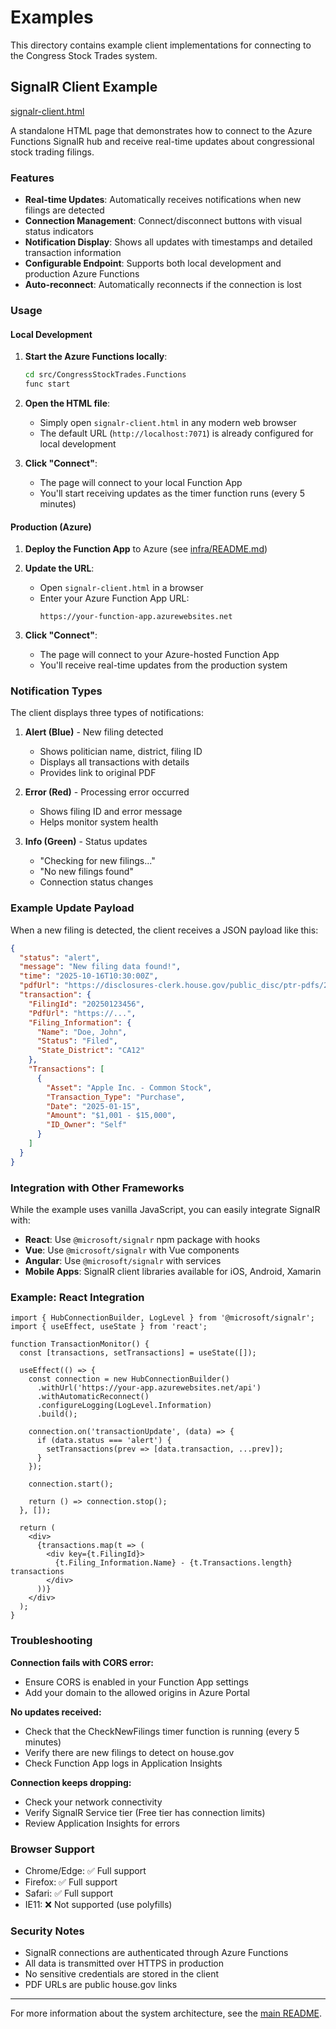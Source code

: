# Examples

This directory contains example client implementations for connecting to the Congress Stock Trades system.

## SignalR Client Example

[signalr-client.html](signalr-client.html)

A standalone HTML page that demonstrates how to connect to the Azure Functions SignalR hub and receive real-time updates about congressional stock trading filings.

### Features

- **Real-time Updates**: Automatically receives notifications when new filings are detected
- **Connection Management**: Connect/disconnect buttons with visual status indicators
- **Notification Display**: Shows all updates with timestamps and detailed transaction information
- **Configurable Endpoint**: Supports both local development and production Azure Functions
- **Auto-reconnect**: Automatically reconnects if the connection is lost

### Usage

#### Local Development

1. **Start the Azure Functions locally**:
   ```bash
   cd src/CongressStockTrades.Functions
   func start
   ```

2. **Open the HTML file**:
   - Simply open `signalr-client.html` in any modern web browser
   - The default URL (`http://localhost:7071`) is already configured for local development

3. **Click "Connect"**:
   - The page will connect to your local Function App
   - You'll start receiving updates as the timer function runs (every 5 minutes)

#### Production (Azure)

1. **Deploy the Function App** to Azure (see [infra/README.md](../infra/README.md))

2. **Update the URL**:
   - Open `signalr-client.html` in a browser
   - Enter your Azure Function App URL:
     ```
     https://your-function-app.azurewebsites.net
     ```

3. **Click "Connect"**:
   - The page will connect to your Azure-hosted Function App
   - You'll receive real-time updates from the production system

### Notification Types

The client displays three types of notifications:

1. **Alert (Blue)** - New filing detected
   - Shows politician name, district, filing ID
   - Displays all transactions with details
   - Provides link to original PDF

2. **Error (Red)** - Processing error occurred
   - Shows filing ID and error message
   - Helps monitor system health

3. **Info (Green)** - Status updates
   - "Checking for new filings..."
   - "No new filings found"
   - Connection status changes

### Example Update Payload

When a new filing is detected, the client receives a JSON payload like this:

```json
{
  "status": "alert",
  "message": "New filing data found!",
  "time": "2025-10-16T10:30:00Z",
  "pdfUrl": "https://disclosures-clerk.house.gov/public_disc/ptr-pdfs/2025/20250123456.pdf",
  "transaction": {
    "FilingId": "20250123456",
    "PdfUrl": "https://...",
    "Filing_Information": {
      "Name": "Doe, John",
      "Status": "Filed",
      "State_District": "CA12"
    },
    "Transactions": [
      {
        "Asset": "Apple Inc. - Common Stock",
        "Transaction_Type": "Purchase",
        "Date": "2025-01-15",
        "Amount": "$1,001 - $15,000",
        "ID_Owner": "Self"
      }
    ]
  }
}
```

### Integration with Other Frameworks

While the example uses vanilla JavaScript, you can easily integrate SignalR with:

- **React**: Use `@microsoft/signalr` npm package with hooks
- **Vue**: Use `@microsoft/signalr` with Vue components
- **Angular**: Use `@microsoft/signalr` with services
- **Mobile Apps**: SignalR client libraries available for iOS, Android, Xamarin

### Example: React Integration

```tsx
import { HubConnectionBuilder, LogLevel } from '@microsoft/signalr';
import { useEffect, useState } from 'react';

function TransactionMonitor() {
  const [transactions, setTransactions] = useState([]);

  useEffect(() => {
    const connection = new HubConnectionBuilder()
      .withUrl('https://your-app.azurewebsites.net/api')
      .withAutomaticReconnect()
      .configureLogging(LogLevel.Information)
      .build();

    connection.on('transactionUpdate', (data) => {
      if (data.status === 'alert') {
        setTransactions(prev => [data.transaction, ...prev]);
      }
    });

    connection.start();

    return () => connection.stop();
  }, []);

  return (
    <div>
      {transactions.map(t => (
        <div key={t.FilingId}>
          {t.Filing_Information.Name} - {t.Transactions.length} transactions
        </div>
      ))}
    </div>
  );
}
```

### Troubleshooting

**Connection fails with CORS error:**
- Ensure CORS is enabled in your Function App settings
- Add your domain to the allowed origins in Azure Portal

**No updates received:**
- Check that the CheckNewFilings timer function is running (every 5 minutes)
- Verify there are new filings to detect on house.gov
- Check Function App logs in Application Insights

**Connection keeps dropping:**
- Check your network connectivity
- Verify SignalR Service tier (Free tier has connection limits)
- Review Application Insights for errors

### Browser Support

- Chrome/Edge: ✅ Full support
- Firefox: ✅ Full support
- Safari: ✅ Full support
- IE11: ❌ Not supported (use polyfills)

### Security Notes

- SignalR connections are authenticated through Azure Functions
- All data is transmitted over HTTPS in production
- No sensitive credentials are stored in the client
- PDF URLs are public house.gov links

---

For more information about the system architecture, see the [main README](../README.md).
